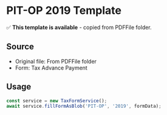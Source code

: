 # PIT-OP 2019 Template

✅ **This template is available** - copied from PDFFile folder.

## Source
- Original file: From PDFFile folder
- Form: Tax Advance Payment

## Usage
```typescript
const service = new TaxFormService();
await service.fillFormAsBlob('PIT-OP', '2019', formData);
```
